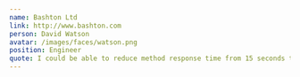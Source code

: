 ```yaml
---
name: Bashton Ltd
link: http://www.bashton.com
person: David Watson
avatar: /images/faces/watson.png
position: Engineer
quote: I could be able to reduce method response time from 15 seconds to 30 milliseconds.
---
```

